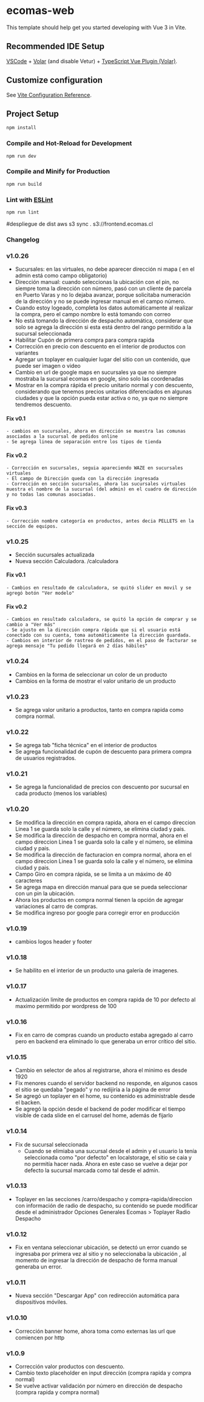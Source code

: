 # ecomas-web

This template should help get you started developing with Vue 3 in Vite.

## Recommended IDE Setup

[VSCode](https://code.visualstudio.com/) + [Volar](https://marketplace.visualstudio.com/items?itemName=Vue.volar) (and disable Vetur) + [TypeScript Vue Plugin (Volar)](https://marketplace.visualstudio.com/items?itemName=Vue.vscode-typescript-vue-plugin).

## Customize configuration

See [Vite Configuration Reference](https://vitejs.dev/config/).

## Project Setup

```sh
npm install
```

### Compile and Hot-Reload for Development

```sh
npm run dev
```

### Compile and Minify for Production

```sh
npm run build
```

### Lint with [ESLint](https://eslint.org/)

```sh
npm run lint
```

#despliegue de dist
aws s3 sync . s3://frontend.ecomas.cl
### Changelog<br>
### v1.0.26
  - Sucursales: en las virtuales, no debe aparecer dirección ni mapa ( en el admin está como campo obligatorio)
  - Dirección manual: cuando seleccionas la ubicación con el pin, no siempre toma la dirección con número, pasó con un cliente de parcela en Puerto Varas y no lo dejaba avanzar, porque solicitaba numeración de la dirección y no se puede ingresar manual en el campo número.
  - Cuando estoy logeado, completa los datos automáticamente al realizar la compra, pero el campo nombre lo está tomando con correo
  - No está tomando la dirección de despacho automática, considerar que solo se agrega la dirección si esta está dentro del rango permitido a la sucursal seleccionada
  - Habilitar Cupón de primera compra para compra rapida
  - Corrección en precio con descuento en el interior de productos con variantes
  - Agregar un toplayer en cualquier lugar del sitio con un contenido, que puede ser imagen o video
  - Cambio en url de google maps en sucursales ya que no siempre mostraba la sucursal ecomas en google, sino solo las coordenadas
  - Mostrar en la compra rápida el precio unitario normal y con descuento, considerando que tenemos precios unitarios diferenciados en algunas ciudades y que la opción pueda estar activa o no, ya que no siempre tendremos descuento.

  #### Fix v0.1
    - cambios en sucursales, ahora en dirección se muestra las comunas asociadas a la sucursal de pedidos online
    - Se agrega linea de separación entre los tipos de tienda

  #### Fix v0.2
    - Corrección en sucursales, seguia apareciendo WAZE en sucursales virtuales
    - El campo de Dirección queda con la dirección ingresada
    - Corrección en sección sucursales, ahora las sucursales virtuales muestra el nombre de la sucursal (del admin) en el cuadro de dirección y no todas las comunas asociadas.

  #### Fix v0.3
    - Corrección nombre categoría en productos, antes decia PELLETS en la sección de equipos.

### v1.0.25
  - Sección sucursales actualizada
  - Nueva sección Calculadora. /calculadora
  #### Fix v0.1
    - Cambios en resultado de calculadora, se quitó slider en movil y se agregó botón "Ver modelo"
  #### Fix v0.2
    - Cambios en resultado calculadora, se quitó la opción de comprar y se cambio a "Ver más"
    - Se ajusto en la dirección compra rápida que si el usuario está conectado con su cuenta, toma automáticamente la dirección guardada.
    - Cambios en interior de rastreo de pedidos, en el paso de facturar se agrega mensaje "Tu pedido llegará en 2 días hábiles"

### v1.0.24
  - Cambios en la forma de seleccionar un color de un producto
  - Cambios en la forma de mostrar el valor unitario de un producto

### v1.0.23
  - Se agrega valor unitario a productos, tanto en compra rapida como compra normal.

### v1.0.22
  - Se agrega tab "ficha técnica" en el interior de productos
  - Se agrega funcionalidad de cupón de descuento para primera compra de usuarios registrados.

### v1.0.21
  - Se agrega la funcionalidad de precios con descuento por sucursal en cada producto (menos los variables)

### v1.0.20
  - Se modifica la dirección en compra rapida, ahora en el campo direccion Linea 1 se guarda solo la calle y el número, se elimina ciudad y pais.
  - Se modifica la dirección de despacho en compra normal, ahora en el campo direccion Linea 1 se guarda solo la calle y el número, se elimina ciudad y pais.
  - Se modifica la dirección de facturacion en compra normal, ahora en el campo direccion Linea 1 se guarda solo la calle y el número, se elimina ciudad y pais.
  - Campo Giro en compra rápida, se se limita a un máximo de 40 caracteres
  - Se agrega mapa en dirección manual para que se pueda seleccionar con un pin la ubicación.
  - Ahora los productos en compra normal tienen la opción de agregar variaciones al carro de compras.
  - Se modifica ingreso por google para corregir error en producción

### v1.0.19
  - cambios logos header y footer

### v1.0.18
  - Se habilito en el interior de un producto una galería de imagenes.

### v1.0.17
  - Actualización limite de productos en compra rapida de 10 por defecto al maximo permitido por wordpress de 100

### v1.0.16
  - Fix en carro de compras cuando un producto estaba agregado al carro pero en backend era eliminado lo que generaba un error crítico del sitio.

### v1.0.15
  - Cambio en selector de años al registrarse, ahora el minimo es desde 1920
  - Fix menores cuando el servidor backend no responde, en algunos casos el sitio se quedaba "pegado" y no redijiría a la página de error
  - Se agregó un toplayer en el home, su contenido es administrable desde el backen.
  - Se agregó la opción desde el backend de poder modificar el tiempo visible de cada slide en el carrusel del home, además de fijarlo

### v1.0.14
- Fix de sucursal seleccionada
  - Cuando se elimiaba una sucursal desde el admin y el usuario la tenía seleccionada como "por defecto" en localstorage, el sitio se caia y no permitía hacer nada. Ahora en este caso se vuelve a dejar por defecto la sucursal marcada como tal desde el admin.

### v1.0.13
- Toplayer en las secciones /carro/despacho y compra-rapida/direccion con información de radio de despacho, su contenido se puede modificar desde el administrador Opciones Generales Ecomas > Toplayer Radio Despacho

### v1.0.12
- Fix en ventana seleccionar ubicación, se detectó un error cuando se ingresaba por primera vez al sitio y no seleccionaba la ubicación , al momento de ingresar la dirección de despacho de forma manual generaba un error.

### v1.0.11
- Nueva sección "Descargar App" con redirección automática para dispositivos móviles.

### v1.0.10
- Corrección banner home, ahora toma como externas las url que comiencen por http

### v1.0.9
- Corrección valor productos con descuento.
- Cambio texto placeholder en input dirección (compra rapida y compra normal)
- Se vuelve activar validación por número en dirección de despacho (compra rapida y compra normal)


